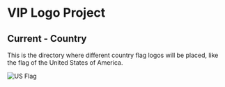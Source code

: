 # VIP Logo Project

## Current - Country

This is the directory where different country flag logos will be placed, like the flag of the United States of America.

![US Flag](UnitedStates/4K.png)